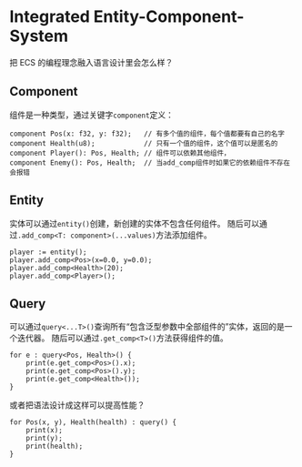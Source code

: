 # Integrated Entity-Component-System

把 ECS 的编程理念融入语言设计里会怎么样？

## Component

组件是一种类型，通过关键字`component`定义：

```tn
component Pos(x: f32, y: f32);   // 有多个值的组件，每个值都要有自己的名字
component Health(u8);            // 只有一个值的组件，这个值可以是匿名的
component Player(): Pos, Health; // 组件可以依赖其他组件，
component Enemy(): Pos, Health;  // 当add_comp组件时如果它的依赖组件不存在会报错
```

## Entity

实体可以通过`entity()`创建，新创建的实体不包含任何组件。
随后可以通过`.add_comp<T: component>(...values)`方法添加组件。

```tn
player := entity();
player.add_comp<Pos>(x=0.0, y=0.0);
player.add_comp<Health>(20);
player.add_comp<Player>();
```

## Query

可以通过`query<...T>()`查询所有“包含泛型参数中全部组件的”实体，返回的是一个迭代器。
随后可以通过`.get_comp<T>()`方法获得组件的值。

```tn
for e : query<Pos, Health>() {
    print(e.get_comp<Pos>().x);
    print(e.get_comp<Pos>().y);
    print(e.get_comp<Health>());
}
```

或者把语法设计成这样可以提高性能？

```tn
for Pos(x, y), Health(health) : query() {
    print(x);
    print(y);
    print(health);
}
```
